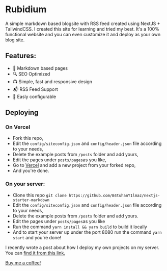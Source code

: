 # Rubidium
A simple markdown based blogsite with RSS feed created using NextJS + TailwindCSS.
I created this site for learning and tried my best. It's a 100% functional website and you can even customize it and deploy as your own blog site.

## Features:
- 📜 Markdown based pages
- 🔍 SEO Optimized
- 📺 Simple, fast and responsive design
- 📬 RSS Feed Support
- 🔧 Easly configurable

## Deploying 
### On Vercel
- Fork this repo,
- Edit the ```config/siteconfig.json``` and ```config/header.json``` file according to your needs,
- Delete the example posts from ```/posts``` folder and add yours,
- Edit the pages under ```posts/pages```as you like,
- Go to [Vercel](https://vercel.com) and add a new project from your forked repo,
- And you're done.

### On your server:
- Clone this repo ```git clone https://github.com/B4tuhanY1lmaz/nextjs-starter-markdown```
- Edit the ```config/siteconfig.json``` and ```config/header.json``` file according to your needs,
- Delete the example posts from ```/posts``` folder and add yours.
- Edit the pages under ```posts/pages```as you like
- Run the command ```yarn install && yarn build``` to build it locally
- And to start your server up under the port 8080 run the command ```yarn start``` and you're done!

I recently wrote a post about how I deploy my own projects on my server. You can [find it from this link.](https://www.thebatuhansnetwork.xyz/blog/2023-09-05-how-i-deploy-my-nextjs)

[Buy me a coffee!](https://www.buymeacoffee.com/bthyilmaz)
